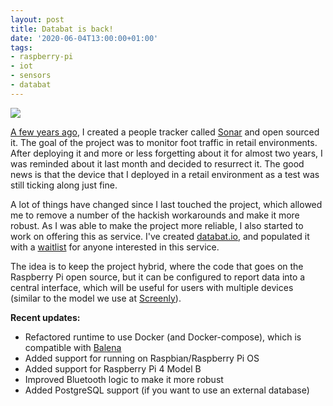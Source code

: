 ```yaml
---
layout: post
title: Databat is back!
date: '2020-06-04T13:00:00+01:00'
tags:
- raspberry-pi
- iot
- sensors
- databat
---
```



![](/assets/bat.svg)

[A few years ago]({{site.url}}/2018/03/19/sonar-databat-people-counter.html), I created a people tracker called [Sonar](https://github.com/databat-io/sonar) and open sourced it. The goal of the project was to monitor foot traffic in retail environments. After deploying it and more or less forgetting about it for almost two years, I was reminded about it last month and decided to resurrect it. The good news is that the device that I deployed in a retail environment as a test was still ticking along just fine.

A lot of things have changed since I last touched the project, which allowed me to remove a number of the hackish workarounds and make it more robust. As I was able to make the project more reliable, I also started to work on offering this as service. I've created [databat.io](https://databat.io), and populated it with a [waitlist](https://databat.io/waitlist/) for anyone interested in this service.

The idea is to keep the project hybrid, where the code that goes on the Raspberry Pi open source, but it can be configured to report data into a central interface, which will be useful for users with multiple devices (similar to the model we use at [Screenly](https://screenly.io)).

**Recent updates:**

* Refactored runtime to use Docker (and Docker-compose), which is compatible with [Balena](https://balena.io)
* Added support for running on Raspbian/Raspberry Pi OS
* Added support for Raspberry Pi 4 Model B
* Improved Bluetooth logic to make it more robust
* Added PostgreSQL support (if you want to use an external database)
